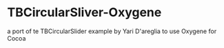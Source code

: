 TBCircularSliver-Oxygene
========================

a port of te TBCircularSlider example by Yari D'areglia to use Oxygene for Cocoa